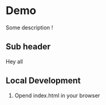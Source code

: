 # Demo 

Some description !

## Sub header

Hey all

## Local Development

1. Opend index.html in your browser